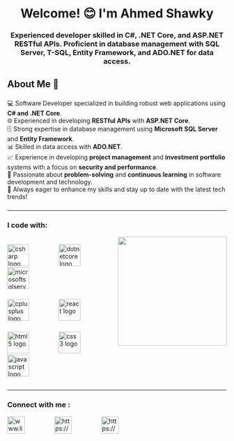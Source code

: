 <h1 align="center">Welcome! 😊 I'm Ahmed Shawky</h1>
<h3 align="center">Experienced developer skilled in C#, .NET Core, and ASP.NET RESTful APIs. Proficient in database management with SQL Server, T-SQL, Entity Framework, and ADO.NET for data access.</h3>


<h2 align="left">About Me 🚀</h2>

###

<p align="left">
💻 Software Developer specialized in building robust web applications using <b>C# and .NET Core</b>.<br>
🌐 Experienced in developing <b>RESTful APIs</b> with <b>ASP.NET Core</b>.<br>
🗄️ Strong expertise in database management using <b>Microsoft SQL Server</b> and <b>Entity Framework</b>.<br>
📊 Skilled in data access with <b>ADO.NET</b>.<br>
📈 Experience in developing <b>project management</b> and <b>investment portfolio</b> systems with a focus on <b>security and performance</b>.<br>
🧩 Passionate about <b>problem-solving</b> and <b>continuous learning</b> in software development and technology.<br>
🚀 Always eager to enhance my skills and stay up to date with the latest tech trends!
</p>

###


<hr>

<h3 align="left">I code with: </h3>
<img align="right" height="250" src="https://media2.giphy.com/media/v1.Y2lkPTc5MGI3NjExeW1vcGFta2xmY3M1NWs1MjB6OWV0eThxOG52ajRlNzdvYXJreHQ0aiZlcD12MV9pbnRlcm5hbF9naWZfYnlfaWQmY3Q9Zw/RbDKaczqWovIugyJmW/giphy.gif"  />

<br>


<div align="left">
  <img src="https://cdn.jsdelivr.net/gh/devicons/devicon/icons/csharp/csharp-original.svg" height="50" alt="csharp logo"  />
  <img width="60" />
  <img src="https://cdn.jsdelivr.net/gh/devicons/devicon/icons/dotnetcore/dotnetcore-original.svg" height="50" alt="dotnetcore logo"  />
  <img width="60" />
  <img src="https://cdn.jsdelivr.net/gh/devicons/devicon/icons/microsoftsqlserver/microsoftsqlserver-plain.svg" height="50" alt="microsoftsqlserver logo"  />
</div>

###

<div align="left">
  <img src="https://cdn.jsdelivr.net/gh/devicons/devicon/icons/cplusplus/cplusplus-original.svg" height="50" alt="cplusplus logo"  />
  <img width="60" />
  <img src="https://cdn.jsdelivr.net/gh/devicons/devicon/icons/react/react-original.svg" height="50" alt="react logo"  />
    <img width="60" />
</div>

###

<div align="left">
  <img src="https://cdn.jsdelivr.net/gh/devicons/devicon/icons/html5/html5-original.svg" height="50" alt="html5 logo"  />
  <img width="60" />
  <img src="https://cdn.jsdelivr.net/gh/devicons/devicon/icons/css3/css3-original.svg" height="50" alt="css3 logo"  />
  <img width="60" />
  <img src="https://cdn.jsdelivr.net/gh/devicons/devicon/icons/javascript/javascript-original.svg" height="50" alt="javascript logo"  />

</div>
<br>

<hr>

<h3 align="left">Connect with me :</h3>

<a href="http://www.linkedin.com/in/ahmed-shawky-62a688347" target="blank"><img align="center" src="https://raw.githubusercontent.com/rahuldkjain/github-profile-readme-generator/master/src/images/icons/Social/linked-in-alt.svg" alt="www.linkedin.com/in/ahmed-shawky-62a688347" width="40" height="40" /></a>
<img width="60" />
<a href="https://www.facebook.com/profile.php?id=100024417016666" target="blank"><img align="center" src="https://raw.githubusercontent.com/rahuldkjain/github-profile-readme-generator/master/src/images/icons/Social/facebook.svg" alt="https://www.facebook.com/profile.php?id=100024417016666" width="40" height="40" /></a>
<img width="60" />
<a href="https://www.instagram.com/ahmed_shawky_321/" target="blank"><img align="center" src="https://raw.githubusercontent.com/rahuldkjain/github-profile-readme-generator/master/src/images/icons/Social/instagram.svg" alt="https://www.instagram.com/ahmed_shawky_321/" width="40" height="40" /></a>


